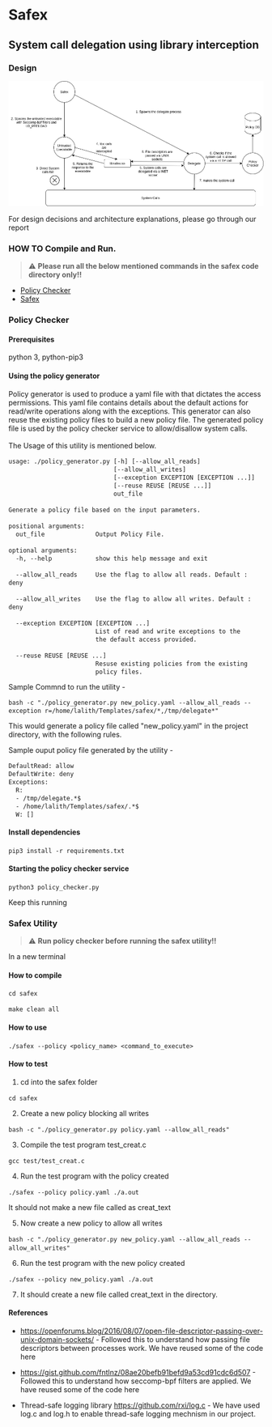 # Safex
## System call delegation using library interception

### Design

![image info](./design.png)

For design decisions and architecture explanations, please go through our report

### HOW TO Compile and Run.

> ⚠️ **Please run all the below mentioned commands in the safex code directory only!!**

* [Policy Checker](#policy-checker)
* [Safex](#safex-utility)

### Policy Checker

#### Prerequisites

python 3, python-pip3



#### Using the policy generator

Policy generator is used to produce a yaml file with that dictates the access permissions. This yaml file contains details about the default actions for read/write operations along with the exceptions. This generator can also reuse the existing policy files to build a new policy file. The generated policy file is used by the policy checker service to allow/disallow system calls.\
\
The Usage of this utility is mentioned below.

```
usage: ./policy_generator.py [-h] [--allow_all_reads]
                             [--allow_all_writes]
                             [--exception EXCEPTION [EXCEPTION ...]]
                             [--reuse REUSE [REUSE ...]]
                             out_file

Generate a policy file based on the input parameters.

positional arguments:
  out_file              Output Policy File.

optional arguments:
  -h, --help            show this help message and exit

  --allow_all_reads     Use the flag to allow all reads. Default : deny

  --allow_all_writes    Use the flag to allow all writes. Default : deny

  --exception EXCEPTION [EXCEPTION ...]
                        List of read and write exceptions to the
                        the default access provided.

  --reuse REUSE [REUSE ...]
                        Resuse existing policies from the existing
                        policy files.
```

Sample Commnd to run the utility -

```
bash -c "./policy_generator.py new_policy.yaml --allow_all_reads --exception r=/home/lalith/Templates/safex/*,/tmp/delegate*"
```
This would generate a policy file called "new_policy.yaml" in the project directory, with the following rules.

Sample ouput policy file generated by the utility -

```
DefaultRead: allow
DefaultWrite: deny
Exceptions:
  R:
  - /tmp/delegate.*$
  - /home/lalith/Templates/safex/.*$
  W: []
```

#### Install dependencies

`pip3 install -r requirements.txt`

#### Starting the policy checker service

`python3 policy_checker.py`

Keep this running



### Safex Utility

> ⚠️ **Run policy checker before running the safex utility!!**

In a new terminal

#### How to compile

`cd safex`

`make clean all`

#### How to use

`./safex --policy <policy_name> <command_to_execute>`

#### How to test
1. cd into the safex folder

`cd safex`

2. Create a new policy blocking all writes

`bash -c "./policy_generator.py policy.yaml --allow_all_reads"`

3. Compile the test program test_creat.c

`gcc test/test_creat.c`

4. Run the test program with the policy created

`./safex --policy policy.yaml ./a.out`

It should not make a new file called as creat_text

5. Now create a new policy to allow all writes

`bash -c "./policy_generator.py new_policy.yaml --allow_all_reads --allow_all_writes"`

6. Run the test program with the new policy created

`./safex --policy new_policy.yaml ./a.out`

7. It should create a new file called creat_text in the directory.

#### References
* https://openforums.blog/2016/08/07/open-file-descriptor-passing-over-unix-domain-sockets/ - Followed this to understand how passing file descriptors between processes work. We have reused some of the code here

* https://gist.github.com/fntlnz/08ae20befb91befd9a53cd91cdc6d507 - Followed this to understand how seccomp-bpf filters are applied. We have reused some of the code here

* Thread-safe logging library <https://github.com/rxi/log.c>  - We have used log.c and log.h to enable thread-safe logging mechnism in our project.
